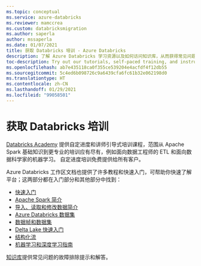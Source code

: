 ```yaml
---
ms.topic: conceptual
ms.service: azure-databricks
ms.reviewer: mamccrea
ms.custom: databricksmigration
ms.author: saperla
author: mssaperla
ms.date: 01/07/2021
title: 获取 Databricks 培训 - Azure Databricks
description: 了解 Azure Databricks 学习资源以及如何访问知识库，从而获得常见问题 (FAQ) 的答案。
toc-description: Try out our tutorials, self-paced training, and instructor-led courses. Learn more here.
ms.openlocfilehash: ab7e435118ca0f355ce539204e4acfdf4f12db55
ms.sourcegitcommit: 5c4ed6b098726c9a6439cfa6fc61b32e062198d0
ms.translationtype: HT
ms.contentlocale: zh-CN
ms.lasthandoff: 01/29/2021
ms.locfileid: "99058501"
---
```

# <a name="get-databricks-training"></a><a id="get-databricks-training"> </a><a id="training-faq"> </a>获取 Databricks 培训

[Databricks Academy](https://academy.databricks.com/) 提供自定进度和讲师引导式培训课程，范围从 Apache Spark 基础知识到更专业的培训应有尽有，例如面向数据工程师的 ETL 和面向数据科学家的机器学习。 自定进度培训免费提供给所有客户。

Azure Databricks 工作区文档也提供了许多教程和快速入门，可帮助你快速了解平台；这两部分都在入门部分和其他部分中找到：

* [快速入门](/azure/databricks/scenarios/quickstart-create-databricks-workspace-portal)
* [Apache Spark 简介](spark/index.md)
* [导入、读取和修改数据简介](../data/data.md)
* [Azure Databricks 数据集](../data/databricks-datasets.md)
* [数据帧和数据集](../spark/latest/dataframes-datasets/index.md)
* [Delta Lake 快速入门](../delta/quick-start.md)
* [结构化流](../spark/latest/structured-streaming/index.md)
* [机器学习和深度学习指南](../applications/machine-learning/index.md)

[知识库](/azure/databricks/kb/)提供常见问题的故障排除提示和解答。